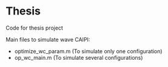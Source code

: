 # Thesis
Code for thesis project

Main files to simulate wave CAIPI:

- optimize_wc_param.m   (To simulate only one configuration)
- op_wc_main.m          (To simulate several configurations)
